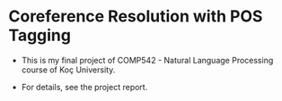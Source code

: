 # Coreference Resolution with POS Tagging

* This is my final project of COMP542 - Natural Language Processing course of Koç University.

* For details, see the project report.